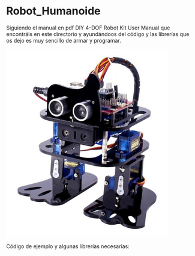# Robot_Humanoide

Siguiendo el manual en pdf DIY 4-DOF Robot Kit User Manual que encontráis en este directorio y ayundándoos del código y las librerías que os dejo es muy sencillo de armar y programar.

![alt text](https://github.com/TodoElectronica21/Robot_Humanoide/blob/master/paco.png)

Código de ejemplo y algunas librerías necesarias:

